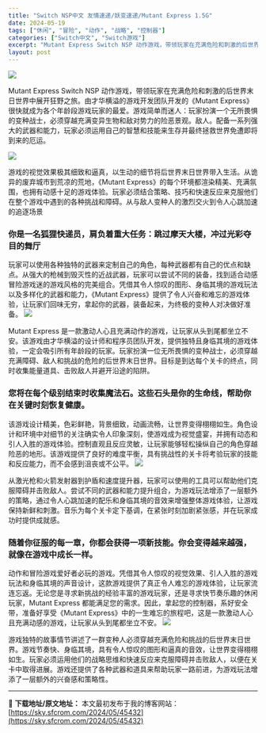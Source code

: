 ```yaml
---
title: "Switch NSP中文 友情速递/妖变速递/Mutant Express 1.5G"
date: 2024-05-19
tags: ["休闲", "冒险", "动作", "战略", "控制器"]
categories: ["Switch中文", "Switch游戏"]
excerpt: "Mutant Express Switch NSP 动作游戏，带领玩家在充满危险和刺激的后世界末日世界中展开狂野之旅。由才华横溢的游戏开发团队开发的《Mutant Express》很快就成为各个年龄段游戏玩家的最爱。游戏简单而迷人：玩家扮演一个无所畏惧的变种战士，必须穿越充满变异生物和敌对势力的险恶&hellip;"
layout: post
---
```


<img class="aligncenter" src="https://sky.sfcrom.com/wp-content/uploads/2024/05/20240519155007-31acb.jpeg" />

Mutant Express Switch NSP 动作游戏，带领玩家在充满危险和刺激的后世界末日世界中展开狂野之旅。由才华横溢的游戏开发团队开发的《Mutant Express》很快就成为各个年龄段游戏玩家的最爱。游戏简单而迷人：玩家扮演一个无所畏惧的变种战士，必须穿越充满变异生物和敌对势力的险恶景观。敌人。配备一系列强大的武器和能力，玩家必须运用自己的智慧和技能来生存并最终拯救世界免遭即将到来的厄运。

<img src="https://sky.sfcrom.com/wp-content/uploads/2024/05/20240519155013-c7a94.jpeg" />

<span>游戏的视觉效果极其细致和逼真，以生动的细节将后世界末日世界带入生活。从诡异的废弃城市到荒凉的荒地，《Mutant Express》的每个环境都渲染精美、充满氛围，也拥有动感十足的游戏体验。玩家必须结合策略、技巧和快速反应来克服他们在整个游戏中遇到的各种挑战和障碍。从与敌人变种人的激烈交火到令人心跳加速的追逐场景</span>
<h3><span>你是一名狐狸快递员，肩负着重大任务：跳过摩天大楼，冲过光彩夺目的舞厅</span></h3>
<span>玩家可以使用各种独特的武器来定制自己的角色，每种武器都有自己的优点和缺点。从强大的枪械到毁灭性的近战武器，玩家可以尝试不同的装备，找到适合动感冒险游戏迷的游戏风格的完美组合。凭借其令人惊叹的图形、身临其境的游戏玩法以及多样化的武器和能力，《Mutant Express》提供了令人兴奋和难忘的游戏体验，让玩家们回味无穷，拿起你的武器，装备起来，为终极的变种人对决做好准备。</span>

<img src="https://sky.sfcrom.com/wp-content/uploads/2024/05/20240519155014-6b184.jpeg" />

<span>Mutant Express 是一款激动人心且充满动作的游戏，让玩家从头到尾都坐立不安。该游戏由才华横溢的设计师和程序员团队开发，提供独特且身临其境的游戏体验，一定会吸引所有年龄段的玩家。玩家扮演一位无所畏惧的变种战士，必须穿越充满障碍、敌人和挑战的危险的后世界末日世界。目标是到达每个关卡的终点，同时收集能量道具、击败敌人并避开沿途的陷阱。</span>
<h3><span>您将在每个级别结束时收集魔法石。这些石头是你的生命线，帮助你在关键时刻恢复健康。</span></h3>
<span>该游戏设计精美，色彩鲜艳，背景细致，动画流畅，让世界变得栩栩如生。角色设计和环境中对细节的关注确实令人印象深刻，使游戏成为视觉盛宴，并拥有动态和引人入胜的游戏体验。控制直观且反应灵敏，让玩家能够轻松操纵自己的角色穿越险恶的地形。该游戏提供了良好的难度平衡，具有挑战性的关卡将考验玩家的技能和反应能力，而不会感到沮丧或不公平。</span>

<img src="https://sky.sfcrom.com/wp-content/uploads/2024/05/20240519155015-249f9.jpeg" />

<span>从激光枪和火箭发射器到护盾和速度提升器，玩家可以使用的工具可以帮助他们克服障碍并击败敌人。尝试不同的武器和能力提升组合，为游戏玩法增添了一层额外的策略，通过令人心跳加速的配乐和身临其境的音效来增强整体游戏体验，让游戏保持新鲜和刺激。音乐为每个关卡定下基调，在紧张时刻加剧紧张感，并在玩家成功时提供成就感。</span>
<h3><span>随着你征服的每一章，你都会获得一项新技能。你会变得越来越强，就像在游戏中成长一样。</span></h3>
<span>动作和冒险游戏爱好者必玩的游戏。凭借其令人惊叹的视觉效果、引人入胜的游戏玩法和身临其境的声音设计，这款游戏提供了真正令人难忘的游戏体验，让玩家流连忘返。无论您是寻求新挑战的经验丰富的游戏玩家，还是寻求快节奏乐趣的休闲玩家，Mutant Express 都能满足您的需求。因此，拿起您的控制器，系好安全带，准备好享受《Mutant Express》中的一生难忘的旅程吧，这是一款激动人心且充满动感的游戏，让玩家从头到尾都坐立不安。</span>

<img src="https://sky.sfcrom.com/wp-content/uploads/2024/05/20240519155016-26b87.jpeg" />

游戏独特的故事情节讲述了一群变种人必须穿越充满危险和挑战的后世界末日世界。游戏节奏快、身临其境，具有令人惊叹的图形和逼真的音效，让世界变得栩栩如生。玩家必须运用他们的战略思维和快速反应来克服障碍并击败敌人，以便在关卡中取得进展。游戏还提供了各种武器和道具来帮助玩家一路前进，为游戏玩法增添了一层额外的兴奋感和策略性。

---
📖 **下载地址/原文地址：** 本文最初发布于我的博客网站：[https://sky.sfcrom.com/2024/05/45432](https://sky.sfcrom.com/2024/05/45432)
